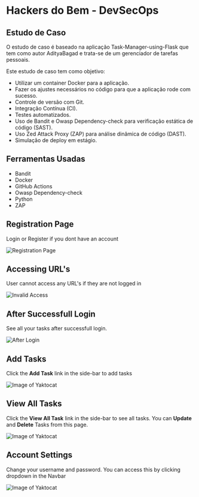 # Hackers do Bem - DevSecOps
## Estudo de Caso

O estudo de caso é baseado na aplicação Task-Manager-using-Flask que tem como autor AdityaBagad e trata-se de um gerenciador de tarefas pessoais.

Este estudo de caso tem como objetivo:

- Utilizar um container Docker para a aplicação.
- Fazer os ajustes necessários no código para que a aplicação rode com sucesso.
- Controle de versão com Git.
- Integração Contínua (CI).
- Testes automatizados.
- Uso de Bandit e Owasp Dependency-check para verificação estática de código (SAST).
- Uso Zed Attack Proxy (ZAP) para análise dinâmica de código (DAST).
- Simulação de deploy em estágio.

## Ferramentas Usadas
- Bandit
- Docker
- GitHub Actions
- Owasp Dependency-check
- Python
- ZAP


## Registration Page
Login or Register if you dont have an account

![Registration Page](output/register.jpg)

## Accessing URL's 
User cannot access any URL's if they are not logged in

![Invalid Access](output/invalid-access.jpg)

## After Successfull Login
See all your tasks after successfull login.

![After Login](output/after-login.jpg)

## Add Tasks
Click the **Add Task** link in the side-bar to add tasks

![Image of Yaktocat](output/add-task.jpg)

## View All Tasks
Click the **View All Task** link in the side-bar to see all tasks. You can **Update** and **Delete** Tasks from this page.

![Image of Yaktocat](output/all-tasks.jpg)

## Account Settings
Change your username and password. You can access this by clicking dropdown in the Navbar

![Image of Yaktocat](output/account-settings.jpg)

